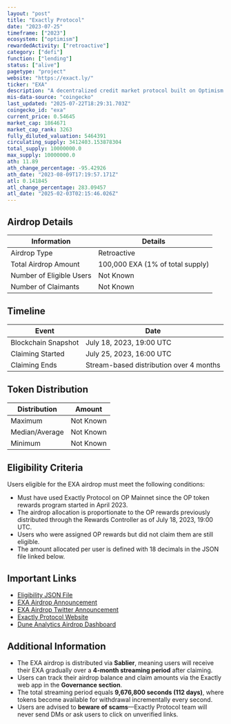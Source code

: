 ```yaml
---
layout: "post"
title: "Exactly Protocol"
date: "2023-07-25"
timeframe: ["2023"]
ecosystem: ["optimism"]
rewardedActivity: ["retroactive"]
category: ["defi"]
function: ["lending"]
status: ["alive"]
pagetype: "project"
website: "https://exact.ly/"
ticker: "EXA"
description: "A decentralized credit market protocol built on Optimism (OP Mainnet) that allows users to lend and borrow assets efficiently."
mis-data-source: "coingecko"
last_updated: "2025-07-22T18:29:31.703Z"
coingecko_id: "exa"
current_price: 0.54645
market_cap: 1864671
market_cap_rank: 3263
fully_diluted_valuation: 5464391
circulating_supply: 3412403.153878304
total_supply: 10000000.0
max_supply: 10000000.0
ath: 11.89
ath_change_percentage: -95.42926
ath_date: "2023-08-09T17:19:57.171Z"
atl: 0.141845
atl_change_percentage: 283.09457
atl_date: "2025-02-03T02:15:46.026Z"
---
```


## Airdrop Details

| Information              | Details                          |
| ------------------------ | -------------------------------- |
| Airdrop Type             | Retroactive                      |
| Total Airdrop Amount     | 100,000 EXA (1% of total supply) |
| Number of Eligible Users | Not Known                        |
| Number of Claimants      | Not Known                        |

## Timeline

| Event               | Date                                    |
| ------------------- | --------------------------------------- |
| Blockchain Snapshot | July 18, 2023, 19:00 UTC                |
| Claiming Started    | July 25, 2023, 16:00 UTC                |
| Claiming Ends       | Stream-based distribution over 4 months |

## Token Distribution

| Distribution   | Amount    |
| -------------- | --------- |
| Maximum        | Not Known |
| Median/Average | Not Known |
| Minimum        | Not Known |

## Eligibility Criteria

Users eligible for the EXA airdrop must meet the following conditions:

- Must have used Exactly Protocol on OP Mainnet since the OP token rewards program started in April 2023.
- The airdrop allocation is proportionate to the OP rewards previously distributed through the Rewards Controller as of July 18, 2023, 19:00 UTC.
- Users who were assigned OP rewards but did not claim them are still eligible.
- The amount allocated per user is defined with 18 decimals in the JSON file linked below.

## Important Links

- [Eligibility JSON File](https://github.com/exactly/protocol/blob/main/scripts/airdrop.json)
- [EXA Airdrop Announcement](https://medium.com/@exactly_protocol/the-exa-airdrop-is-here-8d55adae7faf)
- [EXA Airdrop Twitter Announcement](https://x.com/ExactlyProtocol/status/1684182319832399872)
- [Exactly Protocol Website](https://exact.ly/)
- [Dune Analytics Airdrop Dashboard](https://dune.com/exactly/exactly-airdrop)

## Additional Information

- The EXA airdrop is distributed via **Sablier**, meaning users will receive their EXA gradually over a **4-month streaming period** after claiming.
- Users can track their airdrop balance and claim amounts via the Exactly web app in the **Governance section**.
- The total streaming period equals **9,676,800 seconds (112 days)**, where tokens become available for withdrawal incrementally every second.
- Users are advised to **beware of scams**—Exactly Protocol team will never send DMs or ask users to click on unverified links.